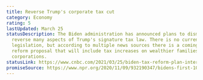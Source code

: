 ```yaml
---
title: Reverse Trump's corporate tax cut
category: Economy
rating: 5
lastUpdated: March 25
statusDescription: The Biden administration has announced plans to dismantle or
  reverse many aspects of Trump's signature tax law. There is no current
  legislation, but according to multiple news sources there is a coming tax
  reform proposal that will include tax increases on wealthier families and
  corporations.
statusLink: https://www.cnbc.com/2021/03/25/biden-tax-reform-plan-interest-groups-get-ready-for-battle.html
promiseSource: https://www.npr.org/2020/11/09/932190347/bidens-first-100-days-here-s-what-to-expect
---
```

